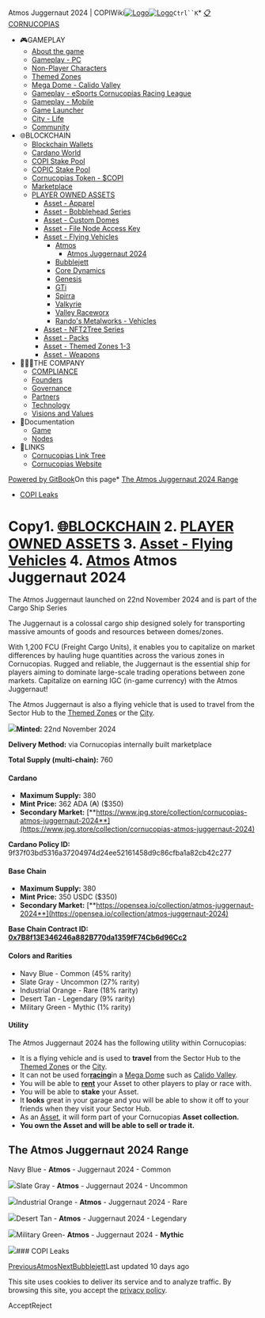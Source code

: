 Atmos Juggernaut 2024 | COPIWiki[![Logo](https://copiwiki.cornucopias.io/~gitbook/image?url=https%3A%2F%2F1762761122-files.gitbook.io%2F%7E%2Ffiles%2Fv0%2Fb%2Fgitbook-x-prod.appspot.com%2Fo%2Forganizations%252FVpfHHIHQI6ROs7kspCfa%252Fsites%252Fsite_dzbNR%252Flogo%252FxczoLfMLSrLZyl8UxDSg%252FCornucopias_Logo-White-Medium.png%3Falt%3Dmedia%26token%3Dcfef2e74-c264-4b9d-bc1c-d89788f5dc9c&width=260&dpr=4&quality=100&sign=ce383b9c&sv=2)![Logo](https://copiwiki.cornucopias.io/~gitbook/image?url=https%3A%2F%2F1762761122-files.gitbook.io%2F%7E%2Ffiles%2Fv0%2Fb%2Fgitbook-x-prod.appspot.com%2Fo%2Forganizations%252FVpfHHIHQI6ROs7kspCfa%252Fsites%252Fsite_dzbNR%252Flogo%252FxczoLfMLSrLZyl8UxDSg%252FCornucopias_Logo-White-Medium.png%3Falt%3Dmedia%26token%3Dcfef2e74-c264-4b9d-bc1c-d89788f5dc9c&width=260&dpr=4&quality=100&sign=ce383b9c&sv=2)](/)`Ctrl``K`* [📋CORNUCOPIAS](/)
* 🎮GAMEPLAY
	+ [About the game](/gameplay/about-the-game)
	+ [Gameplay - PC](/gameplay/gameplay-pc)
	+ [Non-Player Characters](/gameplay/non-player-characters)
	+ [Themed Zones](/gameplay/themed-zones)
	+ [Mega Dome - Calido Valley](/gameplay/mega-dome-calido-valley)
	+ [Gameplay - eSports Cornucopias Racing League](/gameplay/gameplay-esports-cornucopias-racing-league)
	+ [Gameplay - Mobile](/gameplay/gameplay-mobile)
	+ [Game Launcher](/gameplay/game-launcher)
	+ [City - Life](/gameplay/city-life)
	+ [Community](/gameplay/community)
* 🌐BLOCKCHAIN
	+ [Blockchain Wallets](/blockchain/blockchain-wallets)
	+ [Cardano World](/blockchain/cardano-world)
	+ [COPI Stake Pool](/blockchain/copi-stake-pool)
	+ [COPIC Stake Pool](/blockchain/copic-stake-pool)
	+ [Cornucopias Token - $COPI](/blockchain/cornucopias-token-usdcopi)
	+ [Marketplace](/blockchain/marketplace)
	+ [PLAYER OWNED ASSETS](/blockchain/player-owned-assets)
		- [Asset - Apparel](/blockchain/player-owned-assets/asset-apparel)
		- [Asset - Bobblehead Series](/blockchain/player-owned-assets/asset-bobblehead-series)
		- [Asset - Custom Domes](/blockchain/player-owned-assets/asset-custom-domes)
		- [Asset - File Node Access Key](/blockchain/player-owned-assets/asset-file-node-access-key)
		- [Asset - Flying Vehicles](/blockchain/player-owned-assets/asset-flying-vehicles)
			* [Atmos](/blockchain/player-owned-assets/asset-flying-vehicles/atmos)
				+ [Atmos Juggernaut 2024](/blockchain/player-owned-assets/asset-flying-vehicles/atmos/atmos-juggernaut-2024)
			* [Bubblejett](/blockchain/player-owned-assets/asset-flying-vehicles/bubblejett)
			* [Core Dynamics](/blockchain/player-owned-assets/asset-flying-vehicles/core-dynamics)
			* [Genesis](/blockchain/player-owned-assets/asset-flying-vehicles/genesis)
			* [GTi](/blockchain/player-owned-assets/asset-flying-vehicles/gti)
			* [Spirra](/blockchain/player-owned-assets/asset-flying-vehicles/spirra)
			* [Valkyrie](/blockchain/player-owned-assets/asset-flying-vehicles/valkyrie)
			* [Valley Raceworx](/blockchain/player-owned-assets/asset-flying-vehicles/valley-raceworx)
			* [Rando's Metalworks - Vehicles](/blockchain/player-owned-assets/asset-flying-vehicles/randos-metalworks-vehicles)
		- [Asset - NFT2Tree Series](/blockchain/player-owned-assets/asset-nft2tree-series)
		- [Asset - Packs](/blockchain/player-owned-assets/asset-packs)
		- [Asset - Themed Zones 1-3](/blockchain/player-owned-assets/asset-themed-zones-1-3)
		- [Asset - Weapons](/blockchain/player-owned-assets/asset-weapons)
* 🧑‍🤝‍🧑THE COMPANY
	+ [COMPLIANCE](/the-company/compliance)
	+ [Founders](/the-company/founders)
	+ [Governance](/the-company/governance)
	+ [Partners](/the-company/partners)
	+ [Technology](/the-company/technology)
	+ [Visions and Values](/the-company/visions-and-values)
* 📖Documentation
	+ [Game](/documentation/game)
	+ [Nodes](/documentation/nodes)
* 🔗LINKS
	+ [Cornucopias Link Tree](https://linktr.ee/cornucopias.game)
	+ [Cornucopias Website](https://www.cornucopias.io)

[Powered by GitBook](https://www.gitbook.com/?utm_source=content&utm_medium=trademark&utm_campaign=PQmCVki2WHg9QcW9pdrX)On this page* [The Atmos Juggernaut 2024 Range](#the-atmos-juggernaut-2024-range)
* [COPI Leaks](#copi-leaks)

Copy1. [🌐BLOCKCHAIN](/blockchain)
2. [PLAYER OWNED ASSETS](/blockchain/player-owned-assets)
3. [Asset - Flying Vehicles](/blockchain/player-owned-assets/asset-flying-vehicles)
4. [Atmos](/blockchain/player-owned-assets/asset-flying-vehicles/atmos)
Atmos Juggernaut 2024
=====================

The Atmos Juggernaut launched on 22nd November 2024 and is part of the Cargo Ship Series

The Juggernaut is a colossal cargo ship designed solely for transporting massive amounts of goods and resources between domes/zones. 

With 1,200 FCU (Freight Cargo Units), it enables you to capitalize on market differences by hauling huge quantities across the various zones in Cornucopias. Rugged and reliable, the Juggernaut is the essential ship for players aiming to dominate large-scale trading operations between zone markets. Capitalize on earning IGC (in-game currency) with the Atmos Juggernaut!

The Atmos Juggernaut is also a flying vehicle that is used to travel from the Sector Hub to the [Themed Zones](https://copiwiki.cornucopias.io/gameplay/themed-zones) or the [City](https://copiwiki.cornucopias.io/gameplay/city-life).

![](https://copiwiki.cornucopias.io/~gitbook/image?url=https%3A%2F%2F4046923609-files.gitbook.io%2F%7E%2Ffiles%2Fv0%2Fb%2Fgitbook-x-prod.appspot.com%2Fo%2Fspaces%252FPQmCVki2WHg9QcW9pdrX%252Fuploads%252FQVCg1zbmjkPbHLHEFCiU%252Fimage.png%3Falt%3Dmedia%26token%3Df7919289-4c9a-49f0-a5ef-65773385bdd8&width=768&dpr=4&quality=100&sign=82db17c8&sv=2)**Minted:** 22nd November 2024

**Delivery Method:** via Cornucopias internally built marketplace

**Total Supply (multi-chain):** 760

#### **Cardano**

* **Maximum Supply:** 380
* **Mint Price:** 362 ADA (₳) ($350)
* **Secondary Market:** [**https://www.jpg.store/collection/cornucopias-atmos-juggernaut-2024**](https://www.jpg.store/collection/cornucopias-atmos-juggernaut-2024)

**Cardano Policy ID:** 9f37f03bd5316a37204974d24ee52161458d9c86cfba1a82cb42c277

#### **Base Chain**

* **Maximum Supply:** 380
* **Mint Price:** 350 USDC ($350)
* **Secondary Market:** [**https://opensea.io/collection/atmos-juggernaut-2024**](https://opensea.io/collection/atmos-juggernaut-2024)

**Base Chain Contract ID:** [**0x7B8f13E346246a882B770da1359fF74Cb6d96Cc2**](https://basescan.org/address/0x7B8f13E346246a882B770da1359fF74Cb6d96Cc2)

#### Colors and Rarities

* Navy Blue - Common (45% rarity)
* Slate Gray - Uncommon (27% rarity)
* Industrial Orange - Rare (18% rarity)
* Desert Tan - Legendary (9% rarity)
* Military Green - Mythic (1% rarity)

#### Utility

The Atmos Juggernaut 2024 has the following utility within Cornucopias:

* It is a flying vehicle and is used to **travel** from the Sector Hub to the [Themed Zones](/gameplay/themed-zones) or the [City](/gameplay/city-life).
* It can not be used for[**racing**](/gameplay/gameplay-pc/custom-domes/custom-dome-game-templates-pvp/racing-bubblejett-and-javelin)in a [Mega Dome](/gameplay/gameplay-pc/custom-domes/mega-domes) such as [Calido Valley](/gameplay/mega-dome-calido-valley).
* You will be able to [**rent**](/gameplay/themed-zones/transport/flying-vehicles/flying-vehicle-renting) your Asset to other players to play or race with.
* You will be able to **stake** your Asset.
* It **looks** great in your garage and you will be able to show it off to your friends when they visit your Sector Hub.
* As an [Asset](/blockchain/player-owned-assets), it will form part of your Cornucopias **Asset collection.**
* **You own the Asset and will be able to sell or trade it.**

The Atmos Juggernaut 2024 Range
-------------------------------

Navy Blue - **Atmos** - Juggernaut 2024 - Common

![](https://copiwiki.cornucopias.io/~gitbook/image?url=https%3A%2F%2F4046923609-files.gitbook.io%2F%7E%2Ffiles%2Fv0%2Fb%2Fgitbook-x-prod.appspot.com%2Fo%2Fspaces%252FPQmCVki2WHg9QcW9pdrX%252Fuploads%252FOo2T2ridLmBIaTaPzBiz%252FAtmos_CM.png%3Falt%3Dmedia%26token%3Da9adbc3a-ff3f-4e66-a0c8-7c4d7fc997c8&width=768&dpr=4&quality=100&sign=d05c2f1e&sv=2)Slate Gray - **Atmos** - Juggernaut 2024 - Uncommon

![](https://copiwiki.cornucopias.io/~gitbook/image?url=https%3A%2F%2F4046923609-files.gitbook.io%2F%7E%2Ffiles%2Fv0%2Fb%2Fgitbook-x-prod.appspot.com%2Fo%2Fspaces%252FPQmCVki2WHg9QcW9pdrX%252Fuploads%252FpcZ1xzidjqfgl8EHbDl0%252FAtmos_UC.png%3Falt%3Dmedia%26token%3D4307dc2c-0c85-4c7c-b53c-1fff9a378206&width=768&dpr=4&quality=100&sign=49d677e9&sv=2)Industrial Orange - **Atmos** - Juggernaut 2024 - Rare

![](https://copiwiki.cornucopias.io/~gitbook/image?url=https%3A%2F%2F4046923609-files.gitbook.io%2F%7E%2Ffiles%2Fv0%2Fb%2Fgitbook-x-prod.appspot.com%2Fo%2Fspaces%252FPQmCVki2WHg9QcW9pdrX%252Fuploads%252FvEz1PzckdkHWXgLIN9LK%252FAtmos_RA.png%3Falt%3Dmedia%26token%3D1781f94e-fc45-4d13-aef9-4ca2a0c32116&width=768&dpr=4&quality=100&sign=c6f714f6&sv=2)Desert Tan - **Atmos** - Juggernaut 2024 - Legendary

![](https://copiwiki.cornucopias.io/~gitbook/image?url=https%3A%2F%2F4046923609-files.gitbook.io%2F%7E%2Ffiles%2Fv0%2Fb%2Fgitbook-x-prod.appspot.com%2Fo%2Fspaces%252FPQmCVki2WHg9QcW9pdrX%252Fuploads%252F2g25l38rSNYIryn7H0uY%252FAtmos_LE.png%3Falt%3Dmedia%26token%3D11c461b5-4ad0-4c60-bc16-f4619f7fbd07&width=768&dpr=4&quality=100&sign=bb913292&sv=2)Military Green- **Atmos** - Juggernaut 2024 - **Mythic**

![](https://copiwiki.cornucopias.io/~gitbook/image?url=https%3A%2F%2F4046923609-files.gitbook.io%2F%7E%2Ffiles%2Fv0%2Fb%2Fgitbook-x-prod.appspot.com%2Fo%2Fspaces%252FPQmCVki2WHg9QcW9pdrX%252Fuploads%252Fpvul2k1L5dxXYHak9RmF%252FAtmos_MY.png%3Falt%3Dmedia%26token%3D682ef1b1-4dd4-416a-8052-522e1c9af3c1&width=768&dpr=4&quality=100&sign=b5c5ef64&sv=2)### COPI Leaks

[PreviousAtmos](/blockchain/player-owned-assets/asset-flying-vehicles/atmos)[NextBubblejett](/blockchain/player-owned-assets/asset-flying-vehicles/bubblejett)Last updated 10 days ago

This site uses cookies to deliver its service and to analyze traffic. By browsing this site, you accept the [privacy policy](https://www.cornucopias.io/privacy-policy).

AcceptReject